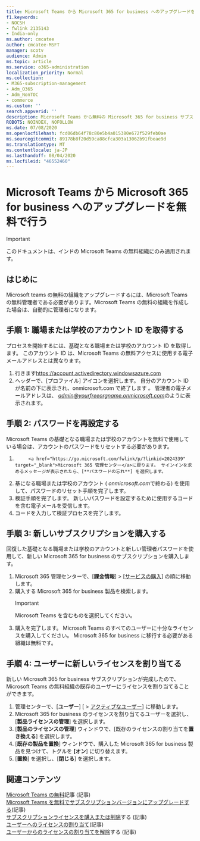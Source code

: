 ```yaml
---
title: Microsoft Teams から Microsoft 365 for business へのアップグレードを無料で行う
f1.keywords:
- NOCSH
- fwlink 2135143
- India-only
ms.author: cmcatee
author: cmcatee-MSFT
manager: scotv
audience: Admin
ms.topic: article
ms.service: o365-administration
localization_priority: Normal
ms.collection:
- M365-subscription-management
- Adm_O365
- Adm_NonTOC
- commerce
ms.custom: ''
search.appverid: ''
description: Microsoft Teams から無料の Microsoft 365 for business サブスクリプションへのアップグレード方法について説明します。
ROBOTS: NOINDEX, NOFOLLOW
ms.date: 07/08/2020
ms.openlocfilehash: fcd06db64f78c80e5b4a015380e672f529feb0ae
ms.sourcegitcommit: 89178b8f20d59ca88cfca303a13062b91fbeae9d
ms.translationtype: MT
ms.contentlocale: ja-JP
ms.lasthandoff: 08/04/2020
ms.locfileid: "46552460"
---
```

# <a name="upgrade-from-microsoft-teams-free-to-microsoft-365-for-business"></a>Microsoft Teams から Microsoft 365 for business へのアップグレードを無料で行う

> [!IMPORTANT]
> このドキュメントは、インドの Microsoft Teams の無料組織にのみ適用されます。

## <a name="before-you-begin"></a>はじめに

Microsoft teams の無料の組織をアップグレードするには、Microsoft Teams の無料管理者である必要があります。Microsoft Teams の無料の組織を作成した場合は、自動的に管理者になります。

## <a name="step-1-get-your-work-or-school-account-id"></a>手順 1: 職場または学校のアカウント ID を取得する

プロセスを開始するには、基礎となる職場または学校のアカウント ID を取得します。 このアカウント ID は、Microsoft Teams の無料アクセスに使用する電子メールアドレスとは異なります。

1. 行きます<a href="https://go.microsoft.com/fwlink/p/?linkid=2134797" target="_blank">https://account.activedirectory.windowsazure.com</a>
2. ヘッダーで、[プロファイル] アイコンを選択します。 自分のアカウント ID が名前の下に表示され、onmicrosoft.com で終了します *。*
    管理者の電子メールアドレスは、 *admin@yourfreeorgname.onmicrosoft.com*のように表示されます。

## <a name="step-2-reset-your-password"></a>手順 2: パスワードを再設定する

Microsoft Teams の基礎となる職場または学校のアカウントを無料で使用している場合は、アカウントのパスワードをリセットする必要があります。

1. 
            <a href="https://go.microsoft.com/fwlink/p/?linkid=2024339" target="_blank">Microsoft 365 管理センター</a>に戻ります。 サインインを求めるメッセージが表示されたら、[**パスワードの忘れ**] を選択します。
2. 基になる職場または学校のアカウント ( *onmicrosoft.com*で終わる) を使用して、パスワードのリセット手順を完了します。
3. 検証手順を完了します。 新しいパスワードを設定するために使用するコードを含む電子メールを受信します。
4. コードを入力して検証プロセスを完了します。

## <a name="step-3-buy-your-new-subscription"></a>手順 3: 新しいサブスクリプションを購入する

回復した基礎となる職場または学校のアカウントと新しい管理者パスワードを使用して、新しい Microsoft 365 for business のサブスクリプションを購入します。

1. Microsoft 365 管理センターで、[**課金情報**] > [<a href="https://go.microsoft.com/fwlink/p/?linkid=868433" target="_blank">サービスの購入</a>] の順に移動します。
2. 購入する Microsoft 365 for business 製品を検索します。
    > [!IMPORTANT]
    > Microsoft Teams を含むものを選択してください。
3. 購入を完了します。 Microsoft Teams のすべてのユーザーに十分なライセンスを購入してください。 Microsoft 365 for business に移行する必要がある組織は無料です。

## <a name="step-4-assign-new-licenses-to-users"></a>手順 4: ユーザーに新しいライセンスを割り当てる

新しい Microsoft 365 for business サブスクリプションが完成したので、Microsoft Teams の無料組織の既存のユーザーにライセンスを割り当てることができます。

1. 管理センターで、[**ユーザー**] [  >  <a href="https://go.microsoft.com/fwlink/p/?linkid=834822" target="_blank">アクティブなユーザー</a>] に移動します。
2. Microsoft 365 for business のライセンスを割り当てるユーザーを選択し、[**製品ライセンスの管理**] を選択します。
3. [**製品のライセンスの管理**] ウィンドウで、[既存のライセンスの割り当てを**置き換える**] を選択します。
4. [**既存の製品を置換**] ウィンドウで、購入した Microsoft 365 for business 製品を見つけて、トグルを **[オン**] に切り替えます。
5. [**置換**] を選択し、[**閉じる**] を選択します。

## <a name="related-content"></a>関連コンテンツ

[Microsoft Teams の無料](https://support.microsoft.com/office/6d79a648-6913-4696-9237-ed13de64ae3c)記事 (記事) \
[Microsoft Teams を無料でサブスクリプションバージョンにアップグレードする](https://docs.microsoft.com/microsoftteams/upgrade-freemium)(記事) \
[サブスクリプションライセンスを購入または削除](../licenses/buy-licenses.md)する (記事) \
[ユーザーへのライセンスの割り当て](../../admin/manage/assign-licenses-to-users.md)(記事) \
[ユーザーからのライセンスの割り当てを解除](../../admin/manage/remove-licenses-from-users.md)する (記事)